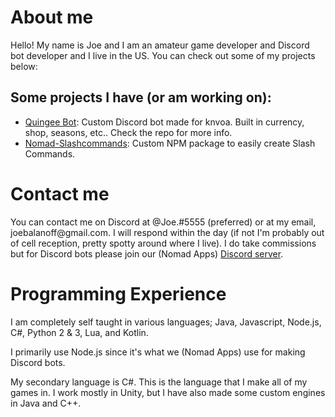 <h1>About me</h1>
<p>Hello! My name is Joe and I am an amateur game developer and Discord bot developer and I live in the US. You can check out some of my projects below:</p>
<h2>Some projects I have (or am working on):</h2>
<ul>
<li><a href="https://github.com/NomadApplications/QuingeeBot">Quingee Bot</a>: Custom Discord bot made for knvoa. Built in currency, shop, seasons, etc.. Check the repo for more info.</li>
<li><a href="https://github.com/NomadApplications/Nomad-SlashCommands">Nomad-Slashcommands</a>: Custom NPM package to easily create Slash Commands. </li>
</ul>

<h1>Contact me</h1>
<p>You can contact me on Discord at @Joe.#5555 (preferred) or at my email, joebalanoff@gmail.com. I will respond within the day (if not I'm probably out of cell reception, pretty spotty around where I live). I do take commissions but for Discord bots please join our (Nomad Apps) <a href="https://discord.gg/6Ysz3cK43U">Discord server</a>.</p> 

<h1>Programming Experience</h1>
<p>I am completely self taught in various languages; Java, Javascript, Node.js, C#, Python 2 & 3, Lua, and Kotlin.</p>
<p>I primarily use Node.js since it's what we (Nomad Apps) use for making Discord bots.<p>
<p>My secondary language is C#. This is the language that I make all of my games in. I work mostly in Unity, but I have also made some custom engines in Java and C++.</p>
